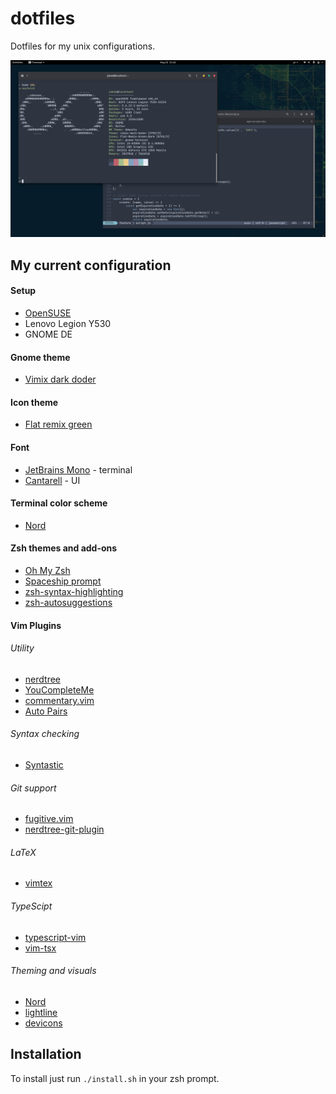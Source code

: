 # dotfiles
Dotfiles for my unix configurations.

![my Manjaro desktop](media/desktop-look.png)

## My current configuration
#### Setup
* [OpenSUSE](https://www.opensuse.org/)
* Lenovo Legion Y530
* GNOME DE

#### Gnome theme
* [Vimix dark doder](https://github.com/vinceliuice/vimix-gtk-themes)

#### Icon theme
* [Flat remix green](https://github.com/daniruiz/flat-remix)

#### Font
* [JetBrains Mono](https://github.com/tonsky/FiraCode) - terminal
* [Cantarell](https://fonts.google.com/specimen/Montserrat) - UI

#### Terminal color scheme
* [Nord](https://www.nordtheme.com/)

#### Zsh themes and add-ons
* [Oh My Zsh](https://github.com/ohmyzsh/ohmyzsh)
* [Spaceship prompt](https://github.com/denysdovhan/spaceship-prompt)
* [zsh-syntax-highlighting](https://github.com/zsh-users/zsh-syntax-highlighting)
* [zsh-autosuggestions](https://github.com/zsh-users/zsh-autosuggestions)

#### Vim Plugins
###### Utility
* [nerdtree](https://github.com/preservim/nerdtree)
* [YouCompleteMe](https://github.com/ycm-core/YouCompleteMe)
* [commentary.vim](https://github.com/tpope/vim-commentary)
* [Auto Pairs](https://github.com/jiangmiao/auto-pairs)
###### Syntax checking
* [Syntastic](https://github.com/vim-syntastic/syntastic)
###### Git support
* [fugitive.vim](https://github.com/tpope/vim-fugitive)
* [nerdtree-git-plugin](https://github.com/Xuyuanp/nerdtree-git-plugin)
###### LaTeX
* [vimtex](https://github.com/lervag/vimtex)
###### TypeScipt
* [typescript-vim](https://github.com/leafgarland/typescript-vim)
* [vim-tsx](https://github.com/ianks/vim-tsx)
###### Theming and visuals
* [Nord](https://github.com/arcticicestudio/nord-vim)
* [lightline](https://github.com/itchyny/lightline.vim)
* [devicons](https://github.com/ryanoasis/vim-devicons)

## Installation
To install just run `./install.sh` in your zsh prompt.
